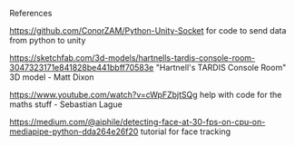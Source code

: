 References

https://github.com/ConorZAM/Python-Unity-Socket
for code to send data from python to unity

https://sketchfab.com/3d-models/hartnells-tardis-console-room-3047323171e841828be441bbff70583e
"Hartnell's TARDIS Console Room" 3D model - Matt Dixon

https://www.youtube.com/watch?v=cWpFZbjtSQg
help with code for the maths stuff - Sebastian Lague

https://medium.com/@aiphile/detecting-face-at-30-fps-on-cpu-on-mediapipe-python-dda264e26f20
tutorial for face tracking